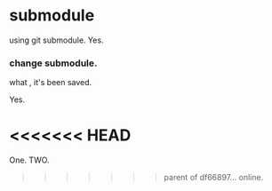 # submodule
using git submodule.
Yes.
### change submodule.


what , it's been saved.

Yes.

<<<<<<< HEAD
=======

One.
TWO.
>>>>>>> parent of df66897... online.
